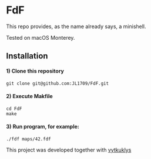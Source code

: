 # FdF
This repo provides, as the name already says, a minishell.  

Tested on macOS Monterey.

## Installation

#### 1) Clone this repository 
```
git clone git@github.com:JL1709/FdF.git
```

#### 2) Execute Makfile
```
cd FdF
make
```

#### 3)  Run program, for example:
```
./fdf maps/42.fdf
```



This project was developed together with <a href="https://github.com/vytkuklys">vytkuklys</a>
